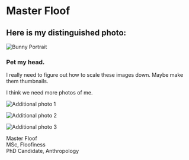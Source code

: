# Master Floof

## Here is my distinguished photo:
![Bunny Portrait](IMG_7447.JPG)

### Pet my head.

<p>I really need to figure out how to scale these images down. Maybe make them thumbnails. </p>
<p>I think we need more photos of me.  
  
![Additional photo 1](2022-08-21%2011.35.55.jpg) <br>

![Additional photo 2](2022-08-22%2012.20.44.jpg) <br>

![Additional photo 3](2022-08-24%2007.51.20.jpg) <br> </p>



<p>Master Floof <br>
MSc, Floofiness <br>
PhD Candidate, Anthropology </p>
<MasterFloof@pm.me>
